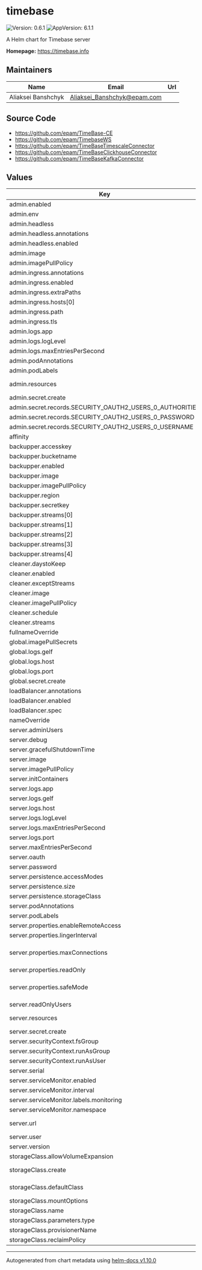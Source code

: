 # timebase

![Version: 0.6.1](https://img.shields.io/badge/Version-0.6.1-informational?style=flat-square) ![AppVersion: 6.1.1](https://img.shields.io/badge/AppVersion-6.1.1-informational?style=flat-square)

A Helm chart for Timebase server

**Homepage:** <https://timebase.info>

## Maintainers

| Name | Email | Url |
| ---- | ------ | --- |
| Aliaksei Banshchyk | <Aliaksei_Banshchyk@epam.com> |  |

## Source Code

* <https://github.com/epam/TimeBase-CE>
* <https://github.com/epam/TimebaseWS>
* <https://github.com/epam/TimeBaseTimescaleConnector>
* <https://github.com/epam/TimeBaseClickhouseConnector>
* <https://github.com/epam/TimeBaseKafkaConnector>

## Values

| Key | Type | Default | Description |
|-----|------|---------|-------------|
| admin.enabled | bool | `true` |  |
| admin.env | object | `{}` |  |
| admin.headless | bool | `false` |  |
| admin.headless.annotations | object | `{}` |  |
| admin.headless.enabled | bool | `false` |  |
| admin.image | string | `"epam/timebase-ws-server:1.0.2"` |  |
| admin.imagePullPolicy | string | `"IfNotPresent"` |  |
| admin.ingress.annotations | object | `{}` |  |
| admin.ingress.enabled | bool | `false` |  |
| admin.ingress.extraPaths | list | `[]` |  |
| admin.ingress.hosts[0] | string | `"chart-example.local"` |  |
| admin.ingress.path | string | `"/*"` |  |
| admin.ingress.tls | list | `[]` |  |
| admin.logs.app | string | `"timebase-admin"` |  |
| admin.logs.logLevel | string | `"INFO"` |  |
| admin.logs.maxEntriesPerSecond | int | `300` |  |
| admin.podAnnotations | object | `{}` |  |
| admin.podLabels | object | `{}` | Additional pod labels |
| admin.resources | object | `{"limits":{"cpu":1,"memory":"1Gi"},"requests":{"cpu":0.2,"memory":"256Mi"}}` | Configure the resources for the timebase web admin |
| admin.secret.create | bool | `true` |  |
| admin.secret.records.SECURITY_OAUTH2_USERS_0_AUTHORITIES | string | `"TB_ALLOW_READ, TB_ALLOW_WRITE"` |  |
| admin.secret.records.SECURITY_OAUTH2_USERS_0_PASSWORD | string | `"$2y$10$B8iNWMVVfsFDw/HfmRfITue17k7yfnisO92Q93KcB31/qLWKw.XtS"` |  |
| admin.secret.records.SECURITY_OAUTH2_USERS_0_USERNAME | string | `"admin"` |  |
| affinity | object | `{}` |  |
| backupper.accesskey | string | `""` |  |
| backupper.bucketname | string | `""` |  |
| backupper.enabled | bool | `false` |  |
| backupper.image | string | `"finos/timebase-ce-client:6.1"` |  |
| backupper.imagePullPolicy | string | `"IfNotPresent"` |  |
| backupper.region | string | `""` |  |
| backupper.secretkey | string | `""` |  |
| backupper.streams[0] | string | `"accounts"` |  |
| backupper.streams[1] | string | `"deals"` |  |
| backupper.streams[2] | string | `"orders"` |  |
| backupper.streams[3] | string | `"transactions"` |  |
| backupper.streams[4] | string | `"users"` |  |
| cleaner.daystoKeep | int | `1` |  |
| cleaner.enabled | bool | `false` |  |
| cleaner.exceptStreams | list | `[]` |  |
| cleaner.image | string | `"finos/timebase-ce-client:6.1"` |  |
| cleaner.imagePullPolicy | string | `"IfNotPresent"` |  |
| cleaner.schedule | string | `"0 7 * * *"` |  |
| cleaner.streams | object | `{}` |  |
| fullnameOverride | string | `""` |  |
| global.imagePullSecrets | list | `[]` |  |
| global.logs.gelf | bool | `true` |  |
| global.logs.host | string | `"graylog.internal"` |  |
| global.logs.port | string | `"12201"` |  |
| global.secret.create | bool | `true` |  |
| loadBalancer.annotations | object | `{}` |  |
| loadBalancer.enabled | bool | `false` |  |
| loadBalancer.spec | object | `{}` |  |
| nameOverride | string | `""` |  |
| server.adminUsers | object | `{}` |  |
| server.debug | bool | `false` |  |
| server.gracefulShutdownTime | int | `60` |  |
| server.image | string | `"finos/timebase-ce-server:6.1"` |  |
| server.imagePullPolicy | string | `"IfNotPresent"` |  |
| server.initContainers | object | `{}` |  |
| server.logs.app | string | `"timebase-server"` |  |
| server.logs.gelf | bool | `true` |  |
| server.logs.host | string | `""` |  |
| server.logs.logLevel | string | `"INFO"` |  |
| server.logs.maxEntriesPerSecond | int | `300` |  |
| server.logs.port | string | `""` |  |
| server.maxEntriesPerSecond | int | `300` |  |
| server.oauth | object | `{}` |  |
| server.password | string | `""` |  |
| server.persistence.accessModes | string | `"ReadWriteOnce"` |  |
| server.persistence.size | string | `"10Gi"` |  |
| server.persistence.storageClass | string | `"gp2"` |  |
| server.podAnnotations | object | `{}` |  |
| server.podLabels | object | `{}` | Additional pod labels |
| server.properties.enableRemoteAccess | bool | `false` | Enable/disable Remote Access |
| server.properties.lingerInterval | string | `"5S"` | Connection Linger Time |
| server.properties.maxConnections | int | `100` | The maximum number of concurrent connections that the server will accept and process. |
| server.properties.readOnly | bool | `false` | Read-only mode |
| server.properties.safeMode | bool | `false` | Using Save Mode will provide additional logging and disable streams with errors on startup |
| server.readOnlyUsers | object | `{}` |  |
| server.resources | object | `{"limits":{"cpu":4,"memory":"6Gi"},"requests":{"cpu":2,"memory":"4Gi"}}` | Configure the resources for the timebase server |
| server.secret.create | bool | `true` |  |
| server.securityContext.fsGroup | int | `1801` |  |
| server.securityContext.runAsGroup | int | `1801` |  |
| server.securityContext.runAsUser | int | `1801` |  |
| server.serial | string | `""` |  |
| server.serviceMonitor.enabled | bool | `true` |  |
| server.serviceMonitor.interval | string | `"30s"` |  |
| server.serviceMonitor.labels.monitoring | string | `"application"` |  |
| server.serviceMonitor.namespace | string | `"monitoring"` |  |
| server.url | string | `""` | overwrite default url, must be like dxtick://user:password@timebase:8011 |
| server.user | string | `""` |  |
| server.version | float | `5` |  |
| storageClass.allowVolumeExpansion | bool | `true` |  |
| storageClass.create | bool | `true` | Set to true to creating the StorageClass automatically |
| storageClass.defaultClass | bool | `false` | Set StorageClass as the default StorageClass |
| storageClass.mountOptions | object | `{}` |  |
| storageClass.name | string | `"timebase"` | Set a StorageClass name |
| storageClass.parameters.type | string | `"gp2"` |  |
| storageClass.provisionerName | string | `"kubernetes.io/aws-ebs"` |  |
| storageClass.reclaimPolicy | string | `"Delete"` |  |

----------------------------------------------
Autogenerated from chart metadata using [helm-docs v1.10.0](https://github.com/norwoodj/helm-docs/releases/v1.10.0)
